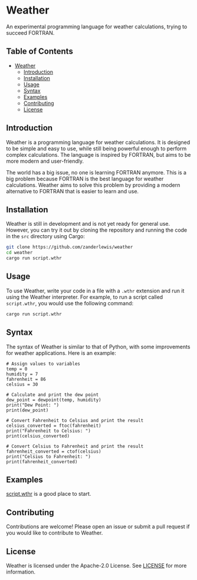 # Weather
An experimental programming language for weather calculations, trying to succeed FORTRAN.

## Table of Contents
- [Weather](#weather)
  - [Introduction](#introduction)
  - [Installation](#installation)
  - [Usage](#usage)
  - [Syntax](#syntax)
  - [Examples](#examples)
  - [Contributing](#contributing)
  - [License](#license)

## Introduction
Weather is a programming language for weather calculations. It is designed to be simple and easy to use, while still being powerful enough to perform complex calculations. The language is inspired by FORTRAN, but aims to be more modern and user-friendly.

The world has a big issue, no one is learning FORTRAN anymore. This is a big problem because FORTRAN is the best language for weather calculations. Weather aims to solve this problem by providing a modern alternative to FORTRAN that is easier to learn and use.

## Installation
Weather is still in development and is not yet ready for general use. However, you can try it out by cloning the repository and running the code in the `src` directory using Cargo:

```bash
git clone https://github.com/zanderlewis/weather
cd weather
cargo run script.wthr
```

## Usage
To use Weather, write your code in a file with a `.wthr` extension and run it using the Weather interpreter. For example, to run a script called `script.wthr`, you would use the following command:

```bash
cargo run script.wthr
```

## Syntax
The syntax of Weather is similar to that of Python, with some improvements for weather applications. Here is an example:

```wthr
# Assign values to variables
temp = 0
humidity = 7
fahrenheit = 86
celsius = 30

# Calculate and print the dew point
dew_point = dewpoint(temp, humidity)
print("Dew Point: ")
print(dew_point)

# Convert Fahrenheit to Celsius and print the result
celsius_converted = ftoc(fahrenheit)
print("Fahrenheit to Celsius: ")
print(celsius_converted)

# Convert Celsius to Fahrenheit and print the result
fahrenheit_converted = ctof(celsius)
print("Celsius to Fahrenheit: ")
print(fahrenheit_converted)
```

## Examples
[script.wthr](script.wthr) is a good place to start.

## Contributing
Contributions are welcome! Please open an issue or submit a pull request if you would like to contribute to Weather.

## License
Weather is licensed under the Apache-2.0 License. See [LICENSE](LICENSE) for more information.


